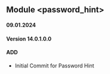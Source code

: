 ## Module <password_hint>

#### 09.01.2024
#### Version 14.0.1.0.0
#### ADD
- Initial Commit for Password Hint

